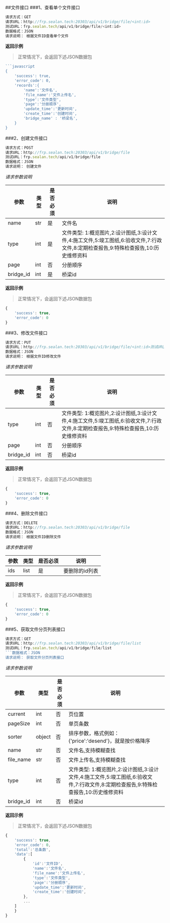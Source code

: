 ##文件接口
###1、查看单个文件接口
```javascript
请求方式：GET
请求URL：http://frp.sealan.tech:20303/api/v1/bridge/file/<int:id>
测试URL：frp.sealan.tech/api/v1/bridge/file/<int:id>
数据格式：JSON
请求说明： 根据文件ID查看单个文件
```
**返回示例**
> 正常情况下，会返回下述JSON数据包
```javascript
```javascript
{
	'success': true,
	'error_code': 0,
	'records':{
		'name':'文件名',
		'file_name':'文件上传名',
		'type':'文件类型',
		'page':'分册顺序',
		'update_time':'更新时间',
		'create_time':'创建时间',
		'bridge_name' : '桥梁名',
	}
}
```
###2、创建文件接口
```javascript
请求方式：POST
请求URL：http://frp.sealan.tech:20303/api/v1/bridge/file
测试URL：frp.sealan.tech/api/v1/bridge/file
数据格式：JSON
请求说明： 创建文件
```
*请求参数说明*

| 参数  | 类型   | 是否必须 | 说明        |
| ----- | ------ | -------- | ----------- |
|name|str|是|文件名|
|type|int|是|文件类型: 1:概览图片,2:设计图纸,3:设计文件,4:施工文件,5:竣工图纸,6:验收文件,7:行政文件,8:定期检查报告,9:特殊检查报告,10:历史维修资料|
|page|int|否|分册顺序|
|bridge_id|int|是|桥梁id|

**返回示例**
> 正常情况下，会返回下述JSON数据包
```javascript
{
	'success': true,
	'error_code': 0
}
```
###3、修改文件接口
```javascript
请求方式：PUT
请求URL：http://frp.sealan.tech:20303/api/v1/bridge/file/<int:id>测试URL：frp.sealan.tech/api/v1/bridge/file/<int:id>
数据格式：JSON
请求说明： 根据文件ID修改文件
```
*请求参数说明*

| 参数  | 类型   | 是否必须 | 说明        |
| ----- | ------ | -------- | ----------- |
|type|int|否|文件类型: 1:概览图片,2:设计图纸,3:设计文件,4:施工文件,5:竣工图纸,6:验收文件,7:行政文件,8:定期检查报告,9:特殊检查报告,10:历史维修资料|
|page|int|否|分册顺序|
|bridge_id|int|否|桥梁id|

**返回示例**
> 正常情况下，会返回下述JSON数据包
```javascript
{
	'success': true,
	'error_code': 0
}
```
###4、删除文件接口
```javascript
请求方式：DELETE
请求URL：http://frp.sealan.tech:20303/api/v1/bridge/file
数据格式：JSON
请求说明： 根据文件ID删除文件
```
*请求参数说明*

| 参数  | 类型   | 是否必须 | 说明        |
| ----- | ------ | -------- | ----------- |
|ids|list|是|要删除的id列表|
**返回示例**
> 正常情况下，会返回下述JSON数据包
```javascript
{
	'success': true,
	'error_code': 0
}
```
###5、获取文件分页列表接口
```javascript
请求方式：GET
请求URL：http://frp.sealan.tech:20303/api/v1/bridge/file/list
测试URL：frp.sealan.tech/api/v1/bridge/file/list
```数据格式：JSON
请求说明： 获取文件分页列表接口
```
*请求参数说明*

| 参数  | 类型   | 是否必须 | 说明        |
| ----- | ------ | -------- | ----------- |
|current|int|否|页位置|
|pageSize|int|否|单页条数|
|sorter|object|否|排序参数，格式例如：{'price':'desend'}，就是按价格降序|
|name|str|否|文件名,支持模糊查找|
|file_name|str|否|文件上传名,支持模糊查找|
|type|int|否|文件类型: 1:概览图片,2:设计图纸,3:设计文件,4:施工文件,5:竣工图纸,6:验收文件,7:行政文件,8:定期检查报告,9:特殊检查报告,10:历史维修资料|
|bridge_id|int|否|桥梁id|

**返回示例**
> 正常情况下，会返回下述JSON数据包
```javascript
{
	'success': true,
	'error_code': 0,
	'total':'总条数',
	'data':[
		{
			'id':'文件ID',
			'name':'文件名',
			'file_name':'文件上传名',
			'type':'文件类型',
			'page':'分册顺序',
			'update_time':'更新时间',
			'create_time':'创建时间',
		},
		...
	]
	}
}
```
